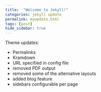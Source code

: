 ```yaml
---
title:  "Welcome to Jekyll!"
categories: jekyll update
permalink: myupdate.html
tags: [post]
hide_sidebar: true
---
```



Theme updates:

- Permalinks
- Kramdown
- URL specified in config file
- removed PDF output
- removed some of the alternative layouts
- added blog feature
- sidebars configurable per page

